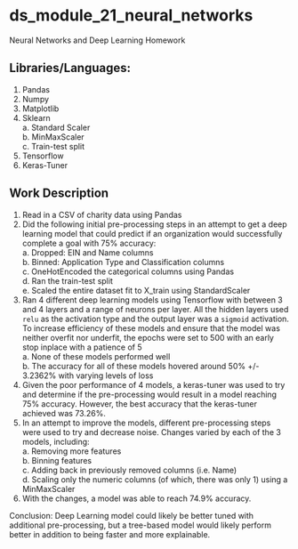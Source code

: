 # ds_module_21_neural_networks
Neural Networks and Deep Learning Homework

## Libraries/Languages:
1. Pandas
2. Numpy
3. Matplotlib
4. Sklearn\
a. Standard Scaler\
b. MinMaxScaler\
c. Train-test split
5. Tensorflow
6. Keras-Tuner

## Work Description
1. Read in a CSV of charity data using Pandas
2. Did the following initial pre-processing steps in an attempt to get a deep learning model that could predict if an organization would successfully complete a goal with 75% accuracy:\
a. Dropped: EIN and Name columns\
b. Binned: Application Type and Classification columns\
c. OneHotEncoded the categorical columns using Pandas\
d. Ran the train-test split\
e. Scaled the entire dataset fit to X_train using StandardScaler
3. Ran 4 different deep learning models using Tensorflow with between 3 and 4 layers and a range of neurons per layer. All the hidden layers used `relu` as the activation type and the output layer was a `sigmoid` activation. To increase efficiency of these models and ensure that the model was neither overfit nor underfit, the epochs were set to 500 with an early stop inplace with a patience of 5\
a. None of these models performed well\
b. The accuracy for all of these models hovered around 50% +/- 3.2362% with varying levels of loss
4. Given the poor performance of 4 models, a keras-tuner was used to try and determine if the pre-processing would result in a model reaching 75% accuracy. However, the best accuracy that the keras-tuner achieved was 73.26%.
5. In an attempt to improve the models, different pre-processing steps were used to try and decrease noise. Changes varied by each of the 3 models, including:\
a. Removing more features\
b. Binning features\
c. Adding back in previously removed columns (i.e. Name)\
d. Scaling only the numeric columns (of which, there was only 1) using a MinMaxScaler
6. With the changes, a model was able to reach 74.9% accuracy.

Conclusion: Deep Learning model could likely be better tuned with additional pre-processing, but a tree-based model would likely perform better in addition to being faster and more explainable.